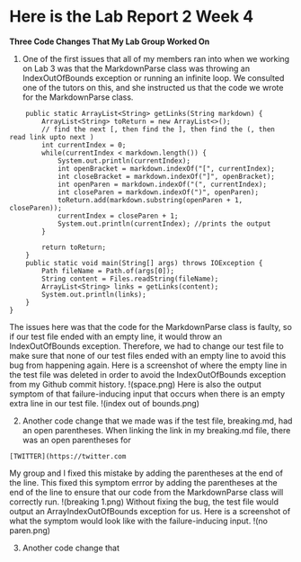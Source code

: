 # Here is the Lab Report 2 Week 4

**Three Code Changes That My Lab Group Worked On**
1. One of the first issues that all of my members ran into when we working on Lab 3 was that the MarkdownParse class was throwing an IndexOutOfBounds exception or running an infinite loop. We consulted one of the tutors on this, and she instructed us that the code we wrote for the MarkdownParse class.
```public class MarkdownParse {
    public static ArrayList<String> getLinks(String markdown) {
        ArrayList<String> toReturn = new ArrayList<>();
        // find the next [, then find the ], then find the (, then read link upto next )
        int currentIndex = 0;
        while(currentIndex < markdown.length()) {
            System.out.println(currentIndex);
            int openBracket = markdown.indexOf("[", currentIndex);
            int closeBracket = markdown.indexOf("]", openBracket);
            int openParen = markdown.indexOf("(", currentIndex);
            int closeParen = markdown.indexOf(")", openParen);
            toReturn.add(markdown.substring(openParen + 1, closeParen));
            currentIndex = closeParen + 1;
            System.out.println(currentIndex); //prints the output
        }

        return toReturn;
    }
    public static void main(String[] args) throws IOException {
        Path fileName = Path.of(args[0]);
        String content = Files.readString(fileName);
        ArrayList<String> links = getLinks(content);
	    System.out.println(links);
    }
}
```
The issues here was that the code for the MarkdownParse class is faulty, so if our test file ended with an empty line, it would throw an IndexOutOfBounds exception. Therefore, we had to change our test file to make sure that none of our test files ended with an empty line to avoid this bug from happening again. Here is a screenshot of where the empty line in the test file was deleted in order to avoid the IndexOutOfBounds exception from my Github commit history.
!(space.png)
Here is also the output symptom of that failure-inducing input that occurs when there is an empty extra line in our test file. 
!(index out of bounds.png)

2. Another code change that we made was if the test file, breaking.md, had an open parentheses. When linking the link in my breaking.md file, [](https://github.com/cathyiic/cse15l-labreports/blob/main/breaking%201.png) there was an open parentheses for 

```[TWITTER](https://twitter.com```

My group and I fixed this mistake by adding the parentheses at the end of the line. This fixed this symptom errror by adding the parentheses at the end of the line to ensure that our code from the MarkdownParse class will correctly run.
!(breaking 1.png)
Without fixing the bug, the test file would output an ArrayIndexOutOfBounds exception for us. Here is a screenshot of what the symptom would look like with the failure-inducing input. 
!(no paren.png)

3. Another code change that

